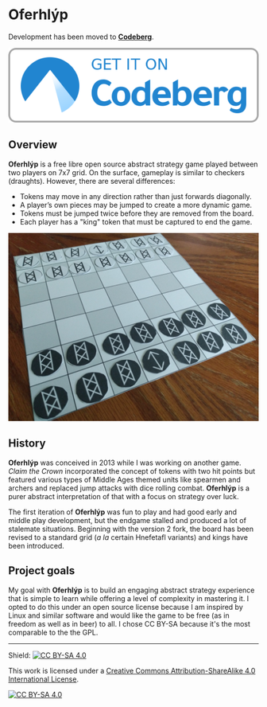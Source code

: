 # Oferhlýp
Development has been moved to **[Codeberg](https://codeberg.org/jaerrib/oferhlyp)**.

![Get it on Codeberg](get-it-on-codeberg.png)

## Overview
**Oferhlýp** is a free libre open source abstract strategy game played between two players on 7x7 grid. On the surface, gameplay is similar to checkers (draughts). However, there are several differences:

- Tokens may move in any direction rather than just forwards diagonally.
- A player’s own pieces may be jumped to create a more dynamic game.
- Tokens must be jumped twice before they are removed from the board.
- Each player has a "king" token that must be captured to end the  game.

![Print-and-play prototype](assets/other/prototype.jpg)

## History
**Oferhlýp** was conceived in 2013 while I was working on another game. _Claim the Crown_ incorporated the concept of tokens with two hit points but featured various types of Middle Ages themed units like spearmen and archers and replaced jump attacks with dice rolling combat. **Oferhlýp** is a purer abstract interpretation of that with a focus on strategy over luck.

The first iteration of **Oferhlýp** was fun to play and had good early and middle play development, but the endgame stalled and produced a lot of stalemate situations. Beginning with the version 2 fork, the board has been revised to a standard grid (_a la_ certain Hnefetafl variants) and kings have been introduced.

## Project goals
My goal with **Oferhlýp** is to build an engaging abstract strategy experience that is simple to learn while offering a level of complexity in mastering it. I opted to do this under an open source license because I am inspired by Linux and similar software and would like the game to be free (as in freedom as well as in beer) to all. I chose CC BY-SA because it's the most comparable to the the GPL.

---

Shield: [![CC BY-SA 4.0][cc-by-sa-shield]][cc-by-sa]

This work is licensed under a
[Creative Commons Attribution-ShareAlike 4.0 International License][cc-by-sa].

[![CC BY-SA 4.0][cc-by-sa-image]][cc-by-sa]

[cc-by-sa]: http://creativecommons.org/licenses/by-sa/4.0/
[cc-by-sa-image]: https://licensebuttons.net/l/by-sa/4.0/88x31.png
[cc-by-sa-shield]: https://img.shields.io/badge/License-CC%20BY--SA%204.0-lightgrey.svg